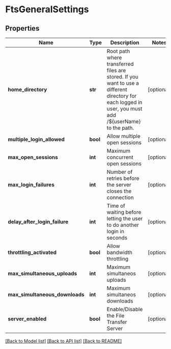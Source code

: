 # FtsGeneralSettings

## Properties
Name | Type | Description | Notes
------------ | ------------- | ------------- | -------------
**home_directory** | **str** | Root path where transferred files are stored. If you want to use a different directory for each logged in user, you must add /${userName} to the path. | [optional] 
**multiple_login_allowed** | **bool** | Allow multiple open sessions | [optional] 
**max_open_sessions** | **int** | Maximum concurrent open sessions | [optional] 
**max_login_failures** | **int** | Number of retries before the server closes the connection | [optional] 
**delay_after_login_failure** | **int** | Time of waiting before letting the user to do another login in seconds | [optional] 
**throttling_activated** | **bool** | Allow bandwidth throttling | [optional] 
**max_simultaneous_uploads** | **int** | Maximum simultaneos uploads | [optional] 
**max_simultaneous_downloads** | **int** | Maximum simultaneos downloads | [optional] 
**server_enabled** | **bool** | Enable/Disable the File Transfer Server | [optional] 

[[Back to Model list]](../README.md#documentation-for-models) [[Back to API list]](../README.md#documentation-for-api-endpoints) [[Back to README]](../README.md)


